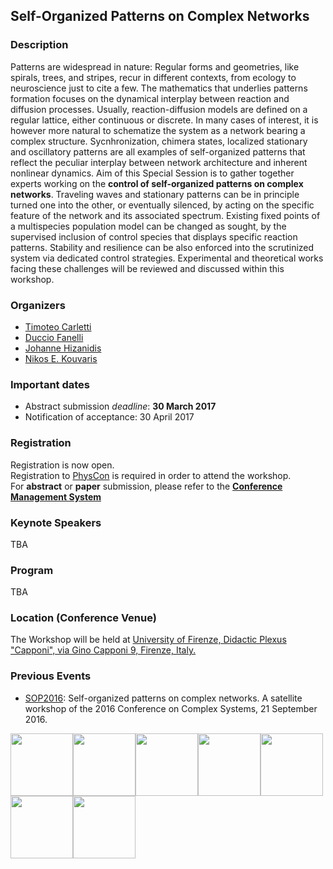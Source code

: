 ## Self-Organized Patterns on Complex Networks

### Description
Patterns are widespread in nature: Regular forms and geometries, like spirals, trees, and stripes, recur in different contexts, from ecology to neuroscience just to cite a few. The mathematics that underlies patterns formation focuses on the dynamical interplay between reaction and diffusion processes. Usually, reaction-diffusion models are defined on a regular lattice, either continuous or discrete. In many cases of interest, it is however more natural to schematize the system as a network bearing a complex structure. Sycnhronization, chimera states, localized stationary and oscillatory patterns are all examples of self-organized patterns that reflect the peculiar interplay between network architecture and inherent nonlinear dynamics. Aim of this Special Session is to gather together experts working on the **control of self-organized patterns on complex networks**. Traveling waves and stationary patterns can be in principle turned one into the other, or eventually silenced, by acting on the specific feature of the network and its associated spectrum. Existing fixed points of a multispecies population model can be changed as sought, by the supervised inclusion of control species that displays specific reaction patterns. Stability and resilience can be also enforced into the scrutinized system via dedicated control strategies. Experimental and theoretical works facing these challenges will be reviewed and discussed within this workshop.


### Organizers
 + [Timoteo Carletti](https://directory.unamur.be/staff/tcarlett)
 + [Duccio Fanelli](https://sites.google.com/site/ducciofanelli1/home)
 + [Johanne Hizanidis](https://qcn.physics.uoc.gr/)
 + [Nikos E. Kouvaris](http://nikos.techprolet.com/)
 
 
### Important dates
 - Abstract submission _deadline_: **30 March 2017**
 - Notification of acceptance: 30 April 2017


### Registration
Registration is now open.<br />
Registration to [PhysCon](http://www.physcon2017.com/) is required in order to attend the workshop.<br />
For **abstract** or **paper** submission, please refer to the **[Conference Management System](http://coms.physcon.ru/)**


### Keynote Speakers 
 TBA


### Program
 TBA
 

### Location (Conference Venue)
The Workshop will be held at [University of Firenze, Didactic Plexus "Capponi", via Gino Capponi 9, Firenze, Italy.](https://www.google.com/maps/place/Via+Gino+Capponi,+9,+50121+Firenze,+Italy/@43.777578,11.262196,16z/data=!4m5!3m4!1s0x132a541ac0209d39:0xe840655fb210944!8m2!3d43.7775777!4d11.2621957?ll=43.777578,11.262196&z=16&t=m&hl=en-US&gl=IT&mapclient=embed&q=Via+Gino+Capponi,+9+50121+Firenze)


### Previous Events
 * [SOP2016](http://complex.ffn.ub.es/~sop16/): Self-organized patterns on complex networks. A satellite workshop of the 2016 Conference on Complex Systems, 21 September 2016.

<img src="https://github.com/selforganizedpatterns/sop2017/blob/master/LOGO_naxysGG2.png" width="100"/><img src="https://github.com/selforganizedpatterns/sop2017/blob/master/UNamur.jpg" width="100"/><img src="https://github.com/selforganizedpatterns/sop2017/blob/master/logo_firenze.png" width="100"/><img src="https://github.com/selforganizedpatterns/sop2017/blob/master/logo_firenze2.png" width="100"/><img src="https://github.com/selforganizedpatterns/sop2017/blob/master/logo_qcn.png" width="100"/><img src="https://github.com/selforganizedpatterns/sop2017/blob/master/upf.png" width="100"/><img src="https://github.com/selforganizedpatterns/sop2017/blob/master/cbc.png" width="100"/>

